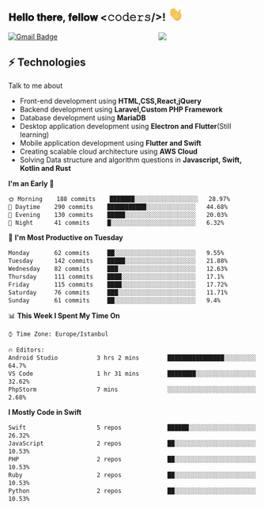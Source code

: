 <h2> 𝐇𝐞𝐥𝐥𝐨 𝐭𝐡𝐞𝐫𝐞, 𝐟𝐞𝐥𝐥𝐨𝐰 <𝚌𝚘𝚍𝚎𝚛𝚜/>! <img src="https://raw.githubusercontent.com/ABSphreak/ABSphreak/master/gifs/Hi.gif" width="30px"></h2>

<img align='right' src='https://user-images.githubusercontent.com/5713670/87202985-820dcb80-c2b6-11ea-9f56-7ec461c497c3.gif' width='200"'>

[![Gmail Badge](https://img.shields.io/badge/-osein.wtr@gmail.com-c14438?style=flat-square&logo=Gmail&logoColor=white&link=mailto:osein.wtr@gmail.com)](mailto:osein.wtr@gmail.com)


## ⚡ Technologies
Talk to me about
- Front-end development using **HTML,CSS,React,jQuery**
- Backend development using **Laravel,Custom PHP Framework**
- Database development using **MariaDB**
- Desktop application development using **Electron and Flutter**(Still learning)
- Mobile application development using **Flutter and Swift**
- Creating scalable cloud architecture using **AWS Cloud**
- Solving Data structure and algorithm questions in **Javascript, Swift, Kotlin and Rust**

<!--## Hello World!! 🤔
- 💬 Ask me about anything an everything.
- 📫 Read my blogs: [Harsh Blog](https://harshblog.xyz)
- 🎯 Portfolio site: [Portfolio](https://harshkumarkhatri.github.io/Portfolio-Site/index.html)
- 🔔 Subscribe:- [Harsh Kumar Khatri](https://www.youtube.com/channel/UCKNtMU9M559bmXxKoT6YeJw)
- ⚡ Fun fact: Internet users blink less than usual.-->

<!--START_SECTION:waka-->
**I'm an Early 🐤** 

```text
🌞 Morning    188 commits    ███████░░░░░░░░░░░░░░░░░░   28.97% 
🌆 Daytime    290 commits    ███████████░░░░░░░░░░░░░░   44.68% 
🌃 Evening    130 commits    █████░░░░░░░░░░░░░░░░░░░░   20.03% 
🌙 Night      41 commits     █░░░░░░░░░░░░░░░░░░░░░░░░   6.32%

```
📅 **I'm Most Productive on Tuesday** 

```text
Monday       62 commits     ██░░░░░░░░░░░░░░░░░░░░░░░   9.55% 
Tuesday      142 commits    █████░░░░░░░░░░░░░░░░░░░░   21.88% 
Wednesday    82 commits     ███░░░░░░░░░░░░░░░░░░░░░░   12.63% 
Thursday     111 commits    ████░░░░░░░░░░░░░░░░░░░░░   17.1% 
Friday       115 commits    ████░░░░░░░░░░░░░░░░░░░░░   17.72% 
Saturday     76 commits     ███░░░░░░░░░░░░░░░░░░░░░░   11.71% 
Sunday       61 commits     ██░░░░░░░░░░░░░░░░░░░░░░░   9.4%

```


📊 **This Week I Spent My Time On** 

```text
⌚︎ Time Zone: Europe/Istanbul

🔥 Editors: 
Android Studio           3 hrs 2 mins        ████████████████░░░░░░░░░   64.7% 
VS Code                  1 hr 31 mins        ████████░░░░░░░░░░░░░░░░░   32.62% 
PhpStorm                 7 mins              ░░░░░░░░░░░░░░░░░░░░░░░░░   2.68%

```

**I Mostly Code in Swift** 

```text
Swift                    5 repos             ██████░░░░░░░░░░░░░░░░░░░   26.32% 
JavaScript               2 repos             ██░░░░░░░░░░░░░░░░░░░░░░░   10.53% 
PHP                      2 repos             ██░░░░░░░░░░░░░░░░░░░░░░░   10.53% 
Ruby                     2 repos             ██░░░░░░░░░░░░░░░░░░░░░░░   10.53% 
Python                   2 repos             ██░░░░░░░░░░░░░░░░░░░░░░░   10.53%

```



<!--END_SECTION:waka-->
